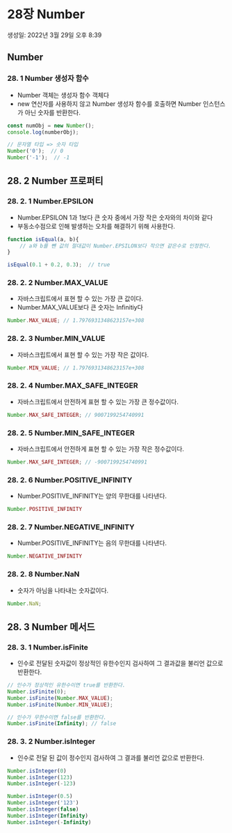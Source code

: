 # 28장 Number

생성일: 2022년 3월 29일 오후 8:39

## Number

### 28. 1 Number 생성자 함수

- Number 객체는 생성자 함수 객체다
- new 연산자를 사용하지 않고 Number 생성자 함수를 호출하면 Number 인스턴스가 아닌 숫자를 반환한다.

```jsx
const numObj = new Number();
console.log(numberObj);

// 문자열 타입 => 숫자 타입
Number('0');  // 0
Number('-1');  // -1
```

## 28. 2 Number 프로퍼티

### 28. 2. 1 Number.EPSILON

- Number.EPSILON 1과 1보다 큰 숫자 중에서 가장 작은 숫자와의 차이와 같다
- 부동소수점으로 인해 발생하는 오차를 해결하기 위해 사용한다.

```jsx
function isEqual(a, b){
	// a와 b를 뺀 값의 절대값이 Number.EPSILON보다 작으면 같은수로 인정한다.
}

isEqual(0.1 + 0.2, 0.3);  // true
```

### 28. 2. 2 Number.MAX_VALUE

- 자바스크립트에서 표현 할 수 있는 가장 큰 값이다.
- Number.MAX_VALUE보다 큰 숫자는 Infinitiy다

```jsx
Number.MAX_VALUE; // 1.7976931348623157e+308
```

### 28. 2. 3 Number.MIN_VALUE

- 자바스크립트에서 표현 할 수 있는 가장 작은 값이다.

```jsx
Number.MIN_VALUE; // 1.7976931348623157e+308
```

### 28. 2. 4 Number.MAX_SAFE_INTEGER

- 자바스크립트에서 안전하게 표현 할 수 있는 가장 큰 정수값이다.

```jsx
Number.MAX_SAFE_INTEGER; // 9007199254740991
```

### 28. 2. 5 Number.MIN_SAFE_INTEGER

- 자바스크립트에서 안전하게 표현 할 수 있는 가장 작은 정수값이다.

```jsx
Number.MAX_SAFE_INTEGER; // -9007199254740991
```

### 28. 2. 6 Number.POSITIVE_INFINITY

- Number.POSITIVE_INFINITY는 양의 무한대를 나타낸다.

```jsx
Number.POSITIVE_INFINITY
```

### 28. 2. 7 Number.NEGATIVE_INFINITY

- Number.POSITIVE_INFINITY는 음의 무한대를 나타낸다.

```jsx
Number.NEGATIVE_INFINITY
```

### 28. 2. 8 Number.NaN

- 숫자가 아님을 나타내는 숫자값이다.

```jsx
Number.NaN;
```

## 28. 3 Number 메서드

### 28. 3. 1 Number.isFinite

- 인수로 전달된 숫자값이 정상적인 유한수인지 검사하여 그 결과값을 불리언 값으로 반환한다.

```jsx
// 인수가 정상적인 유한수이면 true를 반환한다.
Number.isFinite(0);
Number.isFinite(Number.MAX_VALUE);
Number.isFinite(Number.MIN_VALUE);

// 인수가 무한수이면 false를 반환한다.
Number.isFinite(Infinity); // false
```

### 28. 3. 2 Number.isInteger

- 인수로 전달 된 값이 정수인지 검사하여 그 결과를 불리언 값으로 반환한다.

```jsx
Number.isInteger(0)
Number.isInteger(123)
Number.isInteger(-123)

Number.isInteger(0.5)
Number.isInteger('123')
Number.isInteger(false)
Number.isInteger(Infinity)
Number.isInteger(-Infinity)

```